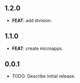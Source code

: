 ## 1.2.0

 - **FEAT**: add division.

## 1.1.0

 - **FEAT**: create microapps.

## 0.0.1

* TODO: Describe initial release.
